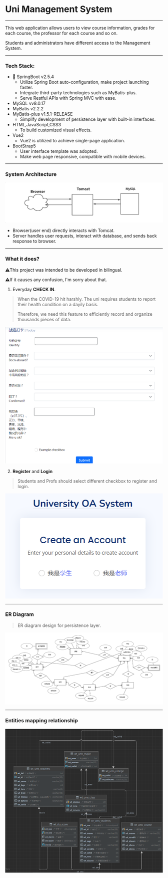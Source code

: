 # Uni Management System

---

This web application allows users to view course information, grades for each course, the professor for each course and so on.

Students and administrators have different access to the Management System.

---

### Tech Stack:
- 🍃 SpringBoot v2.5.4
  - Utilize Spring Boot auto-configuration, make project launching faster.
  - Integrate third-party technologies such as MyBatis-plus.
  - Serve Restful APIs with Spring MVC with ease.
- MySQL vv8.0.17
- MyBatis v2.2.2
- MyBatis-plus v1.5.1-RELEASE
  - Simplify development of persistence layer with built-in interfaces.
- HTML,JavaScript,CSS3
  - To build customized visual effects.
- Vue2
  - Vue2 is utilized to achieve single-page application. 
- BootStrap5
  - User interface template was adopted.
  - Make web page responsive, compatible with mobile devices.

---

### System Architecture

![img.png](imgs/img.png)

- Browser(user end) directly interacts with Tomcat.
- Server handles user requests, interact with database, and sends back response to browser.

---

### What it does?

⚠️This project was intended to be developed in bilingual.

⚠️If it causes any confusion, I'm sorry about that.


1. Everyday **CHECK IN**.
> When the COVID-19 hit harshly. The uni requires students to report their health condition on a dayily basis.
> 
> Therefore, we need this feature to efficiently record and organize thousands pieces of data.

![img.png](imgs/checkInFeature.png)


2. **Register** and **Login**
> Students and Profs should select different checkbox to register and login. 

![img.png](imgs/LoginRegis.png)



---
### ER Diagram
> ER diagram design for persistence layer.

![img.png](imgs/ERdiagram.png)

---
### Entities mapping relationship

![img.png](classMapping.png)